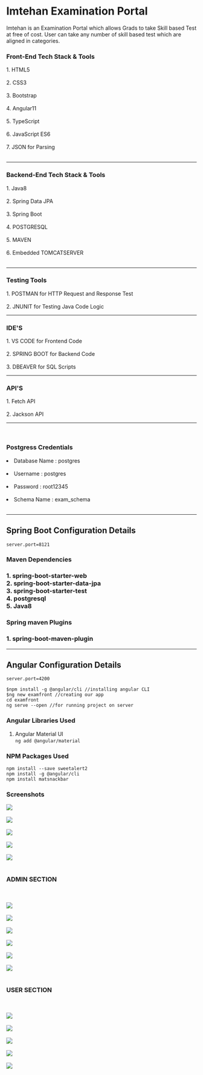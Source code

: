 # Imtehan Examination Portal
  Imtehan is an Examination Portal which allows Grads to take Skill based Test at free     of cost. User can take any number of skill based test which are aligned in categories.
<br>
<h3>Front-End Tech Stack & Tools</h3>
  1. HTML5 <br><br>
  2. CSS3 <br><br>
  3. Bootstrap<br><br>
  4. Angular11<br><br>
  5. TypeScript<br><br>
  6. JavaScript ES6<br><br>
  7. JSON for Parsing<br><br>
  <hr>
  <h3>Backend-End Tech Stack & Tools</h3>
  1. Java8 <br><br>
  2. Spring Data JPA<br><br>
  3. Spring Boot <br><br>
  4. POSTGRESQL<br><br>
  5. MAVEN<br><br>
  6. Embedded TOMCATSERVER<br><br>
  <hr>
  <h3>Testing Tools</h3>
  1. POSTMAN for HTTP Request and Response Test<br><br>
  2. JNUNIT for Testing Java Code Logic
    <br<br><hr>
  <h3>IDE'S</h3>
  1. VS CODE for Frontend Code<br><br>
  2. SPRING BOOT for Backend Code<br><br>
  3. DBEAVER for SQL Scripts<br>
  <br<br><hr>
  <h3>API'S</h3>
   1. Fetch API<br><br>
   2. Jackson API<hr>
 <br>
  <h3>Postgress Credentials</h3>
  <li>Database Name : postgres</li><br>
  <li>Username : postgres</li><br>
  <li>Password : root12345</li><br>
  <li>Schema Name : exam_schema</li><br>
<hr>

## Spring Boot Configuration Details
``server.port=8121``
<h3>Maven Dependencies<h3>
1. spring-boot-starter-web<br>
2. spring-boot-starter-data-jpa<br>
3. spring-boot-starter-test<br>
4. postgresql<br>
5. Java8

<h3>Spring maven Plugins<h3>
1. spring-boot-maven-plugin


<hr>

## Angular Configuration Details
```server.port=4200```
```
$npm install -g @angular/cli //installing angular CLI
$ng new examfront //creating our app
cd examfront
ng serve --open //for running project on server
```
### Angular Libraries Used
  1. Angular Material UI <br>
  ``` ng add @angular/material ```
### NPM Packages Used
   ``` npm install --save sweetalert2 ``` <br>
  ``` npm install -g @angular/cli  ``` <br>
    ``` npm install matsnackbar  ```
### Screenshots
   <img src="https://github.com/fsuleman2/revature-project2/blob/master/screenshots/Examfront%20(1).png"><br><br>
   <img src="https://github.com/fsuleman2/revature-project2/blob/master/screenshots/2.png"><br><br>
     <img src="https://github.com/fsuleman2/revature-project2/blob/master/screenshots/3.png"><br><br>
  <img src="https://github.com/fsuleman2/revature-project2/blob/master/screenshots/Examfront%20(2).png"><br><br>
    <img src="https://github.com/fsuleman2/revature-project2/blob/master/screenshots/Examfront%20(3).png"><br><br>
  <h3>ADMIN SECTION</h3><br><br>
   <img src="https://github.com/fsuleman2/revature-project2/blob/master/screenshots/Examfront%20(6).png"><br><br>
   <img src="https://github.com/fsuleman2/revature-project2/blob/master/screenshots/Examfront%20(7).png"><br><br>
   <img src="https://github.com/fsuleman2/revature-project2/blob/master/screenshots/Examfront%20(8).png"><br><br>
   <img src="https://github.com/fsuleman2/revature-project2/blob/master/screenshots/Examfront%20(9).png"><br><br>
   <img src="https://github.com/fsuleman2/revature-project2/blob/master/screenshots/Examfront%20(10).png"><br><br>
   <img src="https://github.com/fsuleman2/revature-project2/blob/master/screenshots/Examfront%20(11).png"><br><br>
   <h3>USER SECTION</h3><br><br>
   <img src="https://github.com/fsuleman2/revature-project2/blob/master/screenshots/Examfront%20(12).png"><br><br>
   <img src="https://github.com/fsuleman2/revature-project2/blob/master/screenshots/Examfront%20(13).png"><br><br>
   <img src="https://github.com/fsuleman2/revature-project2/blob/master/screenshots/Examfront%20(14).png"><br><br>
     <img src="https://github.com/fsuleman2/revature-project2/blob/master/screenshots/Examfront%20(15).png"><br><br>
     <img src="https://github.com/fsuleman2/revature-project2/blob/master/screenshots/Examfront%20(16).png"><br><br>
  
